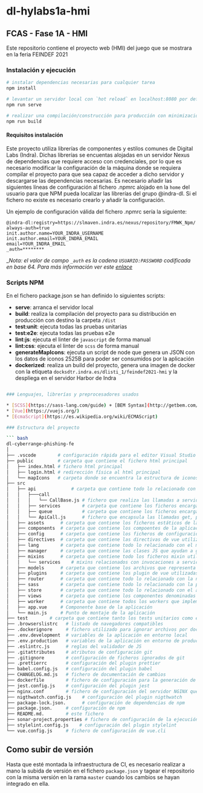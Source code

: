 # dl-hylabs1a-hmi
## FCAS - Fase 1A - HMI

Este repositorio contiene el proyecto web (HMI) del juego que se mostrara en la feria FEINDEF 2021

### Instalación y ejecución

``` bash
# instalar dependencias necesarias para cualquier tarea
npm install

# levantar un servidor local con `hot reload` en localhost:8080 por defecto
npm run serve

# realizar una compilación/construcción para producción con minimización
npm run build
```

#### Requisitos instalación

Este proyecto utiliza librerías de componentes y estilos comunes de Digital Labs (Indra). Dichas librerías se encuentas alojadas en un servidor Nexus de dependencias que requiere acceso con credenciales, por lo que es necesario modificar la configuración de la máquina donde se requiera compilar el proyecto para que sea capaz de acceder a dicho servidor y descargarse las dependencias necesarias.
Es necesario añadir las siguientes líneas de configuración al fichero .npmrc alojado en la `home` del usuario para que NPM pueda localizar las librerías del grupo @indra-dl. Si el fichero no existe es necesario crearlo y añadir la configuración.

Un ejemplo de configuración válida del fichero .npmrc sería la siguiente:

```
@indra-dl:registry=https://slmaven.indra.es/nexus/repository/FMWK_Npm/
always-auth=true
init.author.name=YOUR_INDRA_USERNAME
init.author.email=YOUR_INDRA_EMAIL
email=YOUR_INDRA_EMAIL
_auth=********
```

__Nota: el valor de campo `_auth` es la cadena `USUARIO:PASSWORD` codificada en base 64. Para más información ver este [enlace](https://mind.indra.es/pages/viewpage.action?pageId=251666177#Gu%C3%ADadeusodeSonatypeNexus3-Configuraci%C3%B3ndelentornoparausodeunrepositorioNPM)_


### Scripts NPM
En el fichero package.json se han definido lo siguientes scripts:
- **serve**: arranca el servidor local
- **build**: realiza la compilación del proyecto para su distribución en producción con destino  la carpeta `/dist`
- **test:unit**: ejecuta todas las pruebas unitarias
- **test:e2e**: ejecuta todas las pruebas e2e
- **lint:js**: ejecuta el linter de `javascript` de forma manual
- **lint:css**: ejecuta el linter de `scss` de forma manual
- **generateMapIcons**: ejecuta un script de node que genera un JSON con los datos de iconos 2525B para poder ser consumidos por la aplicación
- **dockerized**: realiza un build del proyecto, genera una imagen de docker con la etiqueta `docksdtr.indra.es/dlisti_1/feindef2021-hmi` y la despliega en el servidor Harbor de Indra
``` bash

### Lenguajes, librerías y preprocesadores usados

* [SCSS](https://sass-lang.com/guide) + [BEM Syntax](http://getbem.com/)
* [Vue](https://vuejs.org/)
* [EcmaScript](https://es.wikipedia.org/wiki/ECMAScript)

### Estructura del proyecto

``` bash
dl-cyberrange-phishing-fe
│
├── .vscode        # configuración rápida para el editor Visual Studio Code
├── public         # carpeta que contiene el fichero html principal
│   ├── index.html # fichero html principal
│   ├── login.html # redirección física al html principal
│   └── mapIcons   # carpeta donde se encuentra la estructura de iconos 2525b
├── src
│   ├── api             # carpeta que contiene todo lo relacionado con las llamadas a servidor
│   │   ├───call
│   │   │   └── CallBase.js # fichero que realiza las llamadas a servidor
│   │   ├── services        # carpeta que contiene los ficheros encargados de llamar a los servicios sin servidor asociado de momento
│   │   ├── queue           # carpeta que contiene los ficheros encargados de llamar a los servicios de colas de Solace
│   │   └── ApiCall.js      # fichero que encapsula las llamadas get, post, put, delete,...
│   ├── assets      # carpeta que contiene los ficheros estáticos de la web (imágenes, fuentes, ...)
│   ├── components  # carpeta que contiene los compoentes de la aplicación siguiendo el modelo atómico
│   ├── config      # carpeta que contiene los ficheros de configuración interna propia de la aplicación así como el fichero JSON de iconos 25252b ya procesado
│   ├── directives  # carpeta que contiene las directivas de vue utilizadas en el proyecto
│   ├── lang        # carpeta que contiene todo lo relacionado con el multiidioma (configuración, textos,...)
│   ├── manager     # carpeta que contiene las clases JS que ayudan a getionar recursos internos de la aplicación
│   ├── mixins      # carpeta que contiene todo los ficheros mixin utilizados por los componentes
│   │   └── services    # mixins relacionados con invocaciones a servicios
│   ├── models      # carpeta que contiene los archivos que representa modelos lógicos de negocio
│   ├── plugins     # carpeta que contiene los plugin de vue utilizadas en el proyecto
│   ├── router      # carpeta que contiene todo lo relacionado con la navegación entre vistas
│   ├── sass        # carpeta que contiene todo lo relacionado con la programación de estilos SASS
│   ├── store       # carpeta que contiene todo lo relacionado con el almacenamiento de la aplicación
│   ├── views       # carpeta que contiene los componentes denominadas vistas de la aplicación
│   ├── worker      # carpeta que contiene todos los workers que implementa la aplicación
│   ├── app.vue     # Componente base de la aplicación
│   └── main.js     # Punto de montaje de la aplicación 
├── test        # carpeta que contiene tanto los tests unitarios como e2e
├── .browserslistrc   # listado de navegadores compatibles
├── .dockerignore     # fichero utilizado para ignorar archivos por docker
├── .env.development  # variables de la aplicación en entorno local
├── .env.production   # variables de la aplicación en entorno de producción
├── .eslintrc.js      # reglas del validador de JS
├── .gitattributes    # atributos de configuración git
├── .gitignore        # configuración de ficheros ignorados de git 
├── .prettierrc       # configuración del plugin prettier
├── babel.config.js   # configuración del plugin babel
├── CHANGELOG.md.js   # fichero de documentación de cambios
├── dockerfile        # fichero de configuración para la generación de la imagen de docker del proyecto
├── jest.config.js    # configuración del plugin jest
├── nginx.conf        # fichero de configuración del servidor NGINX que se utiliza dentro de la imagen de docker del proyecto
├── nigthwatch.config.js    # configuración del plugin nigthwatch
├── package-lock.json.      # configuración de dependencias de npm
├── package.json.     # configuración de npm
├── README.md.        # este fichero
├── sonar-project.properties # fichero de configuración de la ejecución de SONAR
├── stylelint.config.js    # configuración del plugin stylelint
└── vue.config.js     # fichero de configuración de vue.cli
```

## Como subir de versión
Hasta que esté montada la infraestructura de CI, es necesario realizar a mano la subida de versión en el fichero `package.json` 
y tagear el repositorio con la misma versión en la rama `master` cuando los cambios se hayan integrado en ella.

